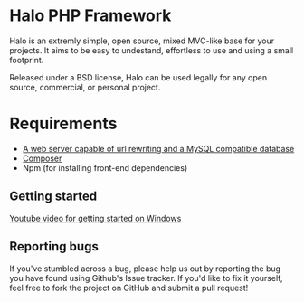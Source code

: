 Halo PHP Framework
===

Halo is an extremly simple, open source, mixed MVC-like base for your projects. 
It aims to be easy to undestand, effortless to use and using a small footprint.

Released under a BSD license, Halo can be used legally for any open source, commercial, or personal project.

Requirements
============
- [A web server capable of url rewriting and a MySQL compatible database](https://en.wikipedia.org/wiki/XAMPP)
- [Composer](https://getcomposer.org)
- Npm (for installing front-end dependencies)

Getting started
------
[Youtube video for getting started on Windows](https://youtu.be/-FiiHe9uN9Y)


Reporting bugs
------
If you've stumbled across a bug, please help us out by reporting the bug you have found using Github's Issue tracker. If you'd like to fix it yourself, feel free to fork the project on GitHub and submit a pull request!
